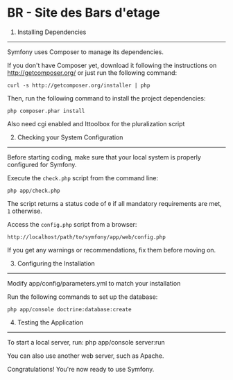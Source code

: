BR - Site des Bars d'etage
==========================


1) Installing Dependencies
--------------------------

Symfony uses Composer to manage its dependencies.

If you don't have Composer yet, download it following the instructions on
http://getcomposer.org/ or just run the following command:

    curl -s http://getcomposer.org/installer | php

Then, run the following command to install the project dependencies:

    php composer.phar install

Also need cgi enabled and lttoolbox for the pluralization script

2) Checking your System Configuration
-------------------------------------

Before starting coding, make sure that your local system is properly
configured for Symfony.

Execute the `check.php` script from the command line:

    php app/check.php

The script returns a status code of `0` if all mandatory requirements are met,
`1` otherwise.

Access the `config.php` script from a browser:

    http://localhost/path/to/symfony/app/web/config.php

If you get any warnings or recommendations, fix them before moving on.

3) Configuring the Installation
-------------------------------

Modify app/config/parameters.yml to match your installation

Run the following commands to set up the database:

	php app/console doctrine:database:create





4) Testing the Application
--------------------------

To start a local server, run:
	php app/console server:run

You can also use another web server, such as Apache.

Congratulations! You're now ready to use Symfony.

